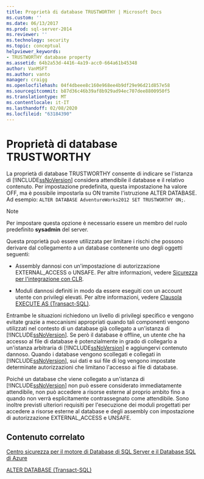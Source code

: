 ```yaml
---
title: Proprietà di database TRUSTWORTHY | Microsoft Docs
ms.custom: ''
ms.date: 06/13/2017
ms.prod: sql-server-2014
ms.reviewer: ''
ms.technology: security
ms.topic: conceptual
helpviewer_keywords:
- TRUSTWORTHY database property
ms.assetid: 64b2a53d-4416-4a19-acc0-664a61b45348
author: VanMSFT
ms.author: vanto
manager: craigg
ms.openlocfilehash: 04f4dbeee8c160e968ee4b9df29e96d21d857e58
ms.sourcegitcommit: b87d36c46b39af8b929ad94ec707dee8800950f5
ms.translationtype: MT
ms.contentlocale: it-IT
ms.lasthandoff: 02/08/2020
ms.locfileid: "63184390"
---
```

# <a name="trustworthy-database-property"></a>Proprietà di database TRUSTWORTHY
  La proprietà di database TRUSTWORTHY consente di indicare se l'istanza di [!INCLUDE[ssNoVersion](../../includes/ssnoversion-md.md)] considera attendibile il database e il relativo contenuto. Per impostazione predefinita, questa impostazione ha valore OFF, ma è possibile impostarla su ON tramite l'istruzione ALTER DATABASE. Ad esempio: `ALTER DATABASE AdventureWorks2012 SET TRUSTWORTHY ON;`.  
  
> [!NOTE]  
>  Per impostare questa opzione è necessario essere un membro del ruolo predefinito **sysadmin** del server.  
  
 Questa proprietà può essere utilizzata per limitare i rischi che possono derivare dal collegamento a un database contenente uno degli oggetti seguenti:  
  
-   Assembly dannosi con un'impostazione di autorizzazione EXTERNAL_ACCESS o UNSAFE. Per altre informazioni, vedere [Sicurezza per l'integrazione con CLR](../clr-integration/security/clr-integration-security.md).  
  
-   Moduli dannosi definiti in modo da essere eseguiti con un account utente con privilegi elevati. Per altre informazioni, vedere [Clausola EXECUTE AS &#40;Transact-SQL&#41;](/sql/t-sql/statements/execute-as-clause-transact-sql).  
  
 Entrambe le situazioni richiedono un livello di privilegi specifico e vengono evitate grazie a meccanismi appropriati quando tali componenti vengono utilizzati nel contesto di un database già collegato a un'istanza di [!INCLUDE[ssNoVersion](../../includes/ssnoversion-md.md)]. Se però il database è offline, un utente che ha accesso al file di database è potenzialmente in grado di collegarlo a un'istanza arbitraria di [!INCLUDE[ssNoVersion](../../includes/ssnoversion-md.md)] e aggiungervi contenuto dannoso. Quando i database vengono scollegati e collegati in [!INCLUDE[ssNoVersion](../../includes/ssnoversion-md.md)], sui dati e sui file di log vengono impostate determinate autorizzazioni che limitano l'accesso ai file di database.  
  
 Poiché un database che viene collegato a un'istanza di [!INCLUDE[ssNoVersion](../../includes/ssnoversion-md.md)] non può essere considerato immediatamente attendibile, non può accedere a risorse esterne al proprio ambito fino a quando non verrà esplicitamente contrassegnato come attendibile. Sono inoltre previsti ulteriori requisiti per l'esecuzione dei moduli progettati per accedere a risorse esterne al database e degli assembly con impostazione di autorizzazione EXTERNAL_ACCESS e UNSAFE.  
  
## <a name="related-content"></a>Contenuto correlato  
 [Centro sicurezza per il motore di Database di SQL Server e il Database SQL di Azure](security-center-for-sql-server-database-engine-and-azure-sql-database.md)  
  
 [ALTER DATABASE &#40;Transact-SQL&#41;](/sql/t-sql/statements/alter-database-transact-sql)  
  
  
